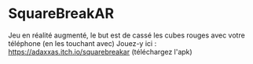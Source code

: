 # SquareBreakAR

Jeu en réalité augmenté, le but est de cassé les cubes rouges avec votre téléphone (en les touchant avec)
Jouez-y ici : https://adaxxas.itch.io/squarebreakar (téléchargez l'apk)
